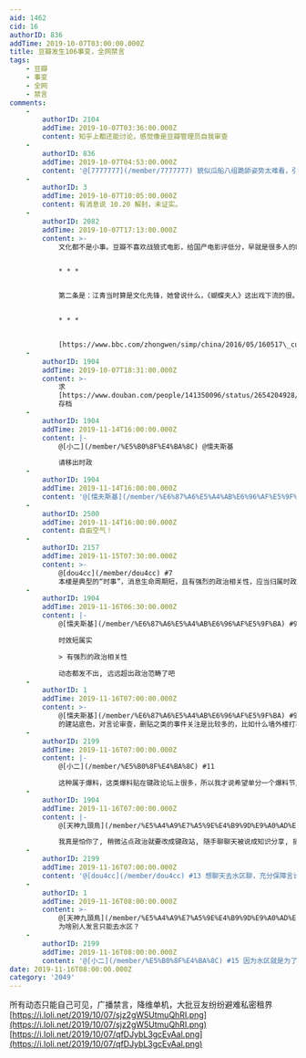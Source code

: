 ```yaml
---
aid: 1462
cid: 16
authorID: 836
addTime: 2019-10-07T03:00:00.000Z
title: 豆瓣发生106事变，全网禁言
tags:
    - 豆瓣
    - 事变
    - 全网
    - 禁言
comments:
    -
        authorID: 2104
        addTime: 2019-10-07T03:36:00.000Z
        content: 知乎上都还能讨论，感觉像是豆瓣管理员自我审查
    -
        authorID: 836
        addTime: 2019-10-07T04:53:00.000Z
        content: '@[7777777](/member/7777777) 貌似瓜船八组跪舔姿势太难看，引起官方菊部不适'
    -
        authorID: 3
        addTime: 2019-10-07T10:05:00.000Z
        content: 有消息说 10.20 解封，未证实。
    -
        authorID: 2082
        addTime: 2019-10-07T17:13:00.000Z
        content: >-
            文化都不是小事。豆瓣不喜欢战狼式电影，给国产电影评低分，早就是很多人的眼中钉。


            * * *


            第二条是：江青当时算是文化先锋，她曾说什么，《蝴蝶夫人》这出戏下流的很。我就不服气，我说，《蝴蝶夫人》这出戏一点都不下流，完全是站在那被欺压的巧巧桑，美国上校平克顿显然是个反面角色。她（指江青）自己演的电影，像什么《王老五抢亲》才算的上是低级趣味呢。


            * * *


            [https://www.bbc.com/zhongwen/simp/china/2016/05/160517\_cultural\_revolution\_experience\_yan\_story](https://www.bbc.com/zhongwen/simp/china/2016/05/160517_cultural_revolution_experience_yan_story)
    -
        authorID: 1904
        addTime: 2019-10-07T18:31:00.000Z
        content: >-
            求
            [https://www.douban.com/people/141350096/status/2654204928/](https://www.douban.com/people/141350096/status/2654204928/)
            存档
    -
        authorID: 1904
        addTime: 2019-11-14T16:00:00.000Z
        content: |-
            @[小二](/member/%E5%B0%8F%E4%BA%8C) @懦夫斯基

            请移出时政
    -
        authorID: 1904
        addTime: 2019-11-14T16:00:00.000Z
        content: '@[懦夫斯基](/member/%E6%87%A6%E5%A4%AB%E6%96%AF%E5%9F%BA) 请移出时政'
    -
        authorID: 2500
        addTime: 2019-11-14T16:00:00.000Z
        content: 自由空气！
    -
        authorID: 2157
        addTime: 2019-11-15T07:30:00.000Z
        content: >-
            @[dou4cc](/member/dou4cc) #7
            本楼是典型的“时事”，消息生命周期短，且有强烈的政治相关性，应当归属时政。你觉得应该归属到哪里？
    -
        authorID: 1904
        addTime: 2019-11-16T06:30:00.000Z
        content: |-
            @[懦夫斯基](/member/%E6%87%A6%E5%A4%AB%E6%96%AF%E5%9F%BA) #9

            时效短属实

            > 有强烈的政治相关性

            动态都发不出, 远远超出政治范畴了吧
    -
        authorID: 1
        addTime: 2019-11-16T07:00:00.000Z
        content: >-
            @[懦夫斯基](/member/%E6%87%A6%E5%A4%AB%E6%96%AF%E5%9F%BA) #9 按照 2049bbs
            的建站底色，对言论审查，删贴之类的事件关注是比较多的，比如什么墙外楼打不开了之类的讨论。把这种帖子归于时政没有问题，不过呢，从我个人角度，对言论审查极其敏感，更多是受到《黑客与画家》那本书的影响，对信息自由和公开有强烈的捍卫本能，因此也是超出具体时政。
    -
        authorID: 2199
        addTime: 2019-11-16T07:00:00.000Z
        content: |-
            @[小二](/member/%E5%B0%8F%E4%BA%8C) #11

            这种属于爆料，这类爆料贴在键政论坛上很多，所以我才说希望单分一个爆料节点出来分类。
    -
        authorID: 1904
        addTime: 2019-11-16T07:00:00.000Z
        content: |-
            @[天神九頭鳥](/member/%E5%A4%A9%E7%A5%9E%E4%B9%9D%E9%A0%AD%E9%B3%A5) #12

            我真是怕你了, 稍微沾点政治就要改成键政站, 随手聊聊天被说成知识分享, 搞得我都不敢讲话了
    -
        authorID: 2199
        addTime: 2019-11-16T07:00:00.000Z
        content: '@[dou4cc](/member/dou4cc) #13 想聊天去水区聊，充分保障言论自由发帖自由，话随便讲，请。'
    -
        authorID: 1
        addTime: 2019-11-16T08:00:00.000Z
        content: >-
            @[天神九頭鳥](/member/%E5%A4%A9%E7%A5%9E%E4%B9%9D%E9%A0%AD%E9%B3%A5) #14
            为啥别人发言只能去水区？
    -
        authorID: 2199
        addTime: 2019-11-16T08:00:00.000Z
        content: '@[小二](/member/%E5%B0%8F%E4%BA%8C) #15 因为水区就是为了水而存在的啊'
date: 2019-11-16T08:00:00.000Z
category: '2049'
---
```


所有动态只能自己可见，广播禁言，降维单机，大批豆友纷纷避难私密租界 [https://i.loli.net/2019/10/07/sjz2gW5UtmuQhRI.png](https://i.loli.net/2019/10/07/sjz2gW5UtmuQhRI.png) [https://i.loli.net/2019/10/07/qfDJybL3gcEvAal.png](https://i.loli.net/2019/10/07/qfDJybL3gcEvAal.png)
